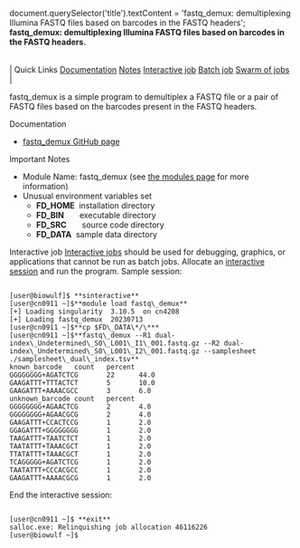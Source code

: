 

document.querySelector('title').textContent = 'fastq\_demux: demultiplexing Illumina FASTQ files based on barcodes in the FASTQ headers';
**fastq\_demux: demultiplexing Illumina FASTQ files based on barcodes in the FASTQ headers.**


|  |
| --- |
| 
Quick Links
[Documentation](#doc)
[Notes](#notes)
[Interactive job](#int) 
[Batch job](#sbatch) 
[Swarm of jobs](#swarm) 
 |



fastq\_demux is a simple program to demultiplex a FASTQ file or a pair of FASTQ files based on the barcodes present in the FASTQ headers. 




Documentation
* [fastq\_demux GitHub page](https://github.com/Molmed/fastq_demux)


Important Notes
* Module Name: fastq\_demux (see [the modules page](https://hpc.nih.gov/apps/modules.html) for more information)
* Unusual environment variables set
	+ **FD\_HOME**  installation directory
	+ **FD\_BIN**       executable directory
	+ **FD\_SRC**       source code directory
	+ **FD\_DATA**  sample data directory



Interactive job
[Interactive jobs](/docs/userguide.html#int) should be used for debugging, graphics, or applications that cannot be run as batch jobs.
Allocate an [interactive session](/docs/userguide.html#int) and run the program. Sample session:



```

[user@biowulf]$ **sinteractive**
[user@cn0911 ~]$**module load fastq\_demux** 
[+] Loading singularity  3.10.5  on cn4208
[+] Loading fastq_demux  20230713
[user@cn0911 ~]$**cp $FD\_DATA\*/\***
[user@cn0911 ~]$**fastq\_demux --R1 dual-index\_Undetermined\_S0\_L001\_I1\_001.fastq.gz --R2 dual-index\_Undetermined\_S0\_L001\_I2\_001.fastq.gz --samplesheet ./samplesheet\_dual\_index.tsv**
known_barcode   count   percent
GGGGGGGG+AGATCTCG       22      44.0
GAAGATTT+TTTACTCT       5       10.0
GAAGATTT+AAAACGCC       3       6.0
unknown_barcode count   percent
GGGGGGGG+AGAACTCG       2       4.0
GGGGGGGG+AGAACGCG       2       4.0
GAAGATTT+CCACTCCG       1       2.0
GGAGATTT+GGGGGGGG       1       2.0
TAAGATTT+TAATCTCT       1       2.0
TAATATTT+TAAACGCT       1       2.0
TTATATTT+TAAACGCT       1       2.0
TCAGGGGG+AGATCTCG       1       2.0
TAATATTT+CCCACGCC       1       2.0
GAAGATTT+AAAACGCG       1       2.0

```
 
End the interactive session:

```

[user@cn0911 ~]$ **exit**
salloc.exe: Relinquishing job allocation 46116226
[user@biowulf ~]$

```






